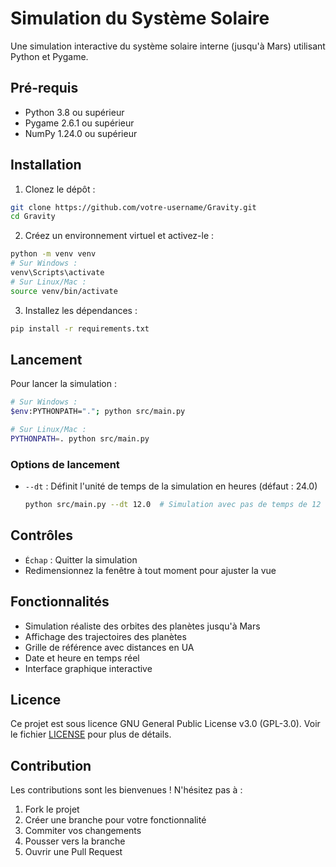 # Simulation du Système Solaire

Une simulation interactive du système solaire interne (jusqu'à Mars) utilisant Python et Pygame.

## Pré-requis

- Python 3.8 ou supérieur
- Pygame 2.6.1 ou supérieur
- NumPy 1.24.0 ou supérieur

## Installation

1. Clonez le dépôt :
```bash
git clone https://github.com/votre-username/Gravity.git
cd Gravity
```

2. Créez un environnement virtuel et activez-le :
```bash
python -m venv venv
# Sur Windows :
venv\Scripts\activate
# Sur Linux/Mac :
source venv/bin/activate
```

3. Installez les dépendances :
```bash
pip install -r requirements.txt
```

## Lancement

Pour lancer la simulation :

```bash
# Sur Windows :
$env:PYTHONPATH="."; python src/main.py

# Sur Linux/Mac :
PYTHONPATH=. python src/main.py
```

### Options de lancement

- `--dt` : Définit l'unité de temps de la simulation en heures (défaut : 24.0)
  ```bash
  python src/main.py --dt 12.0  # Simulation avec pas de temps de 12 heures
  ```

## Contrôles

- `Échap` : Quitter la simulation
- Redimensionnez la fenêtre à tout moment pour ajuster la vue

## Fonctionnalités

- Simulation réaliste des orbites des planètes jusqu'à Mars
- Affichage des trajectoires des planètes
- Grille de référence avec distances en UA
- Date et heure en temps réel
- Interface graphique interactive

## Licence

Ce projet est sous licence GNU General Public License v3.0 (GPL-3.0). Voir le fichier [LICENSE](LICENSE) pour plus de détails.

## Contribution

Les contributions sont les bienvenues ! N'hésitez pas à :
1. Fork le projet
2. Créer une branche pour votre fonctionnalité
3. Commiter vos changements
4. Pousser vers la branche
5. Ouvrir une Pull Request 